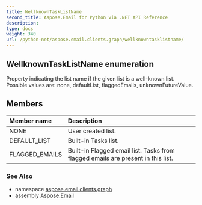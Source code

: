 ```yaml
---
title: WellknownTaskListName
second_title: Aspose.Email for Python via .NET API Reference
description: 
type: docs
weight: 340
url: /python-net/aspose.email.clients.graph/wellknowntasklistname/
---
```


## WellknownTaskListName enumeration

Property indicating the list name if the given list is a well-known list. Possible values are: none, defaultList, flaggedEmails, unknownFutureValue.

## Members
| Member name | Description |
| :- | :- |
|NONE|User created list.|
|DEFAULT_LIST|Built-in Tasks list.|
|FLAGGED_EMAILS|Built-in Flagged email list. Tasks from flagged emails are present in this list.|

### See Also

* namespace [aspose.email.clients.graph](/email/python-net/aspose.email.clients.graph/)
* assembly [Aspose.Email](/email/python-net/)

